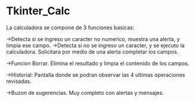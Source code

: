 # Tkinter_Calc
La calculadora se compone de 3 funciones basicas:

→Detecta si se ingreso un caracter no numerico, muestra una alerta, y limpia ese campo.
→Detecta si no se ingreso un caracter, y se ejecuto la calculadora. Solicitara por medio de una alerta completar los campos.

→Funcion Borrar. Elimina el resultado y limpia el contenido de los campos.

→Historial: Pantalla donde se podran observar las 4 ultimas operaciones revisadas.

→Buzon de sugerencias. Muy completo con alertas y mensajes.
